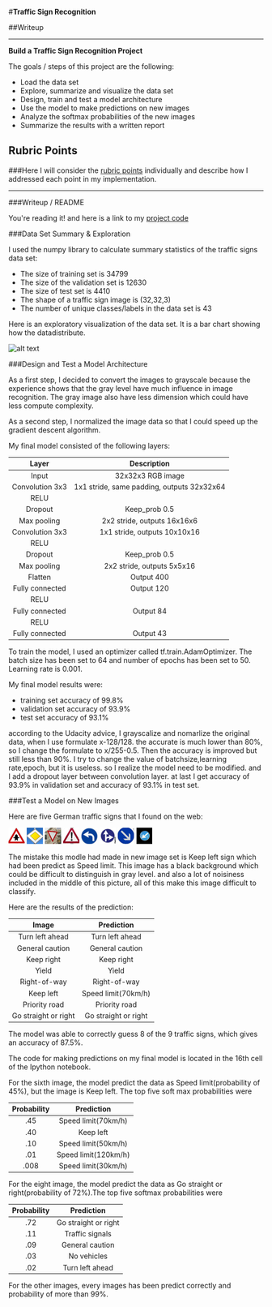 #**Traffic Sign Recognition** 

##Writeup 

---


**Build a Traffic Sign Recognition Project**

The goals / steps of this project are the following:
* Load the data set 
* Explore, summarize and visualize the data set
* Design, train and test a model architecture
* Use the model to make predictions on new images
* Analyze the softmax probabilities of the new images
* Summarize the results with a written report


[//]: # (Image References)

[image1]: ./data_set_distribution.png "Visualization"
[image2]: ./new_image/11.png "Traffic Sign 1"
[image3]: ./new_image/12.png "Traffic Sign 2"
[image4]: ./new_image/13.png "Traffic Sign 3"
[image5]: ./new_image/18.png "Traffic Sign 4"
[image6]: ./new_image/34.png "Traffic Sign 5"
[image7]: ./new_image/36.png "Traffic Sign 6"
[image8]: ./new_image/38.png "Traffic Sign 7"
[image9]: ./new_image/39.png "Traffic Sign 8"

## Rubric Points
###Here I will consider the [rubric points](https://review.udacity.com/#!/rubrics/481/view) individually and describe how I addressed each point in my implementation.  

---
###Writeup / README

You're reading it! and here is a link to my [project code](https://github.com/liruixuan-xidian/CarND-Traffic-Sign-Classifier-Project/blob/master/Traffic_Sign_Classifier_new.ipynb)

###Data Set Summary & Exploration

I used the numpy library to calculate summary statistics of the traffic
signs data set:

* The size of training set is 34799
* The size of the validation set is 12630
* The size of test set is 4410
* The shape of a traffic sign image is (32,32,3)
* The number of unique classes/labels in the data set is 43

Here is an exploratory visualization of the data set. It is a bar chart showing how the datadistribute. 

![alt text][image1]

###Design and Test a Model Architecture

As a first step, I decided to convert the images to grayscale because the experience shows that the gray level have much influence in image recognition. The gray image also have less dimension which could have less compute complexity.

As a second step, I normalized the image data so that I could speed up the gradient descent algorithm.


My final model consisted of the following layers:

| Layer         		|     Description	        					| 
|:---------------------:|:---------------------------------------------:| 
| Input         		| 32x32x3 RGB image   							| 
| Convolution 3x3     	| 1x1 stride, same padding, outputs 32x32x64 	|
| RELU					|												|
| Dropout               | Keep_prob 0.5                                 |
| Max pooling	      	| 2x2 stride,  outputs 16x16x6  				|
| Convolution 3x3	    | 1x1 stride,  outputs 10x10x16      		    |
| RELU                  |                                               |
| Dropout               | Keep_prob 0.5                                 |
| Max pooling           | 2x2 stride,  outputs 5x5x16                   |
| Flatten               | Output 400                                    |
| Fully connected		| Output 120  									|
| RELU                  |                                               |
| Fully connected       | Output 84                                     |
| RELU                  |                                               |
| Fully connected       | Output 43                                     |
 

To train the model, I used an optimizer called tf.train.AdamOptimizer. The batch size has been set to 64 and number of epochs has been set to 50. Learning rate is 0.001.

My final model results were:
* training set accuracy of 99.8%
* validation set accuracy of 93.9% 
* test set accuracy of 93.1%

according to the Udacity advice, I grayscalize and nomarlize the original data, when I use formulate x-128/128. the accurate is much lower than 80%, so I change the formulate to x/255-0.5. Then the accuracy is improved but still less than 90%. I try to change the value of batchsize,learning rate,epoch, but it is useless. so I realize the model need to be modified. and I add a dropout layer between convolution layer. at last I get accuracy of 93.9% in validation set and accuracy of 93.1% in test set.


###Test a Model on New Images

Here are five German traffic signs that I found on the web:

![alt text][image2] ![alt text][image3] ![alt text][image4] 
![alt text][image5] ![alt text][image6] ![alt text][image7] 
![alt text][image8] ![alt text][image9]

The mistake this modle had made in new image set is Keep left sign which had been predict as Speed limit. This image has a black background which could be difficult to distinguish in gray level. and also a lot of noisiness included in the middle of this picture, all of this make this image difficult to classify.

Here are the results of the prediction:

| Image			        |     Prediction	        					| 
|:---------------------:|:---------------------------------------------:| 
| Turn left ahead  		| Turn left ahead								| 
| General caution		| General caution						    	|
| Keep right			| Keep right									|
| Yield	      		    | Yield					 				        |
| Right-of-way          | Right-of-way                                  |
| Keep left             | Speed limit(70km/h)                           |
| Priority road         | Priority road                                 |
| Go straight or right  | Go straight or right                          |

The model was able to correctly guess 8 of the 9 traffic signs, which gives an accuracy of 87.5%. 

The code for making predictions on my final model is located in the 16th cell of the Ipython notebook.

For the sixth image, the model predict the data as Speed limit(probability of 45%), but the image is Keep left. The top five soft max probabilities were

| Probability         	|     Prediction	        					| 
|:---------------------:|:---------------------------------------------:| 
| .45         			| Speed limit(70km/h)   		        		| 
| .40     				| Keep left										|
| .10					| Speed limit(50km/h)							|
| .01	      			| Speed limit(120km/h)                          |
| .008				    | Speed limit(30km/h)                           |


For the eight image, the model predict the data as Go straight or right(probability of 72%).The top five softmax probabilities were
  
| Probability         	|     Prediction	        					| 
|:---------------------:|:---------------------------------------------:| 
| .72         			| Go straight or right   		        		| 
| .11     				| Traffic signals                               |
| .09					| General caution   							|
| .03	      			| No vehicles                                   |
| .02				    | Turn left ahead                               |

For the other images, every images has been predict correctly and probability of more than 99%.



